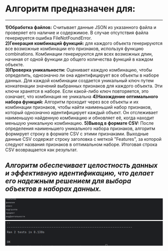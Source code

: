 # Алгоритм предназначен для:
_____

 **1)Обработка файлов:** Считывает данные JSON из указанного файла и проверяет его наличие и содержимое. В случае отсутствия файла генерируется ошибка FileNotFoundError.  
 **2)Генерация комбинаций функций:** для каждого объекта генерируются все возможные комбинации его признаков, используя функцию combinations. Комбинации генерируются для всех возможных длин, начиная от одной функции до общего количества функций в каждом объекте.  
 **3)Проверка уникальности:** Оценивает каждую комбинацию, чтобы определить, однозначно ли она идентифицирует все объекты в наборе данных. Для каждой комбинации создается уникальный ключ путем конкатенации значений выбранных признаков для каждого объекта. Эти ключи хранятся в наборе. Если какой-либо ключ повторяется, это означает, что комбинация не уникальна
 **4)Нахождение оптимального набора функций:** Алгоритм проходит через все объекты и их комбинации признаков, чтобы найти наименьший набор признаков, который однозначно идентифицирует каждый объект. Он отслеживает наименьшую найденную комбинацию и обновляет её, когда находит меньшую уникальную комбинацию.
 **5)Вывод в формате CSV:** После определения наименьшего уникального набора признаков, алгоритм формирует строку в формате CSV с этими признаками. Выходные данные CSV содержат строку заголовка с меткой "Features", за которой следуют названия признаков в оптимальном наборе. Итоговая строка CSV возвращается как результат. 
## *Алгоритм обеспечивает целостность данных и эффективную идентификацию, что делает его надежным решением для выбора объектов в наборах данных.*  
![image](https://github.com/dM1shchenk0/practice/blob/main/result1.png)
![image](https://github.com/dM1shchenk0/practice/blob/main/result2.png)
